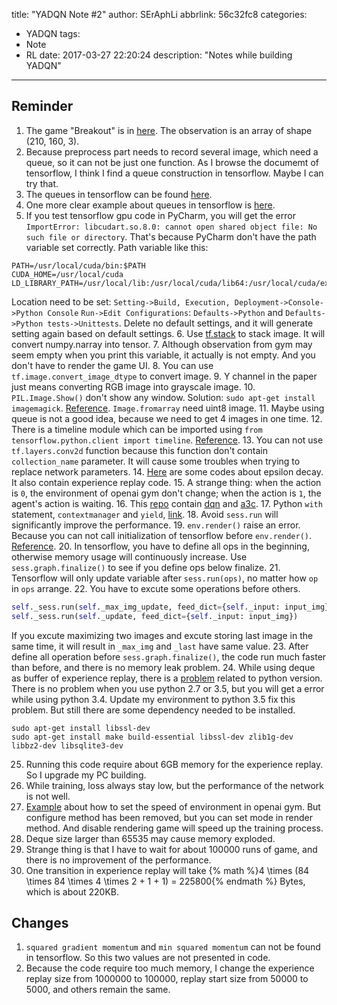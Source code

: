 title: "YADQN Note #2"
author: SErAphLi
abbrlink: 56c32fc8
categories:
  - YADQN
tags:
  - Note
  - RL
date: 2017-03-27 22:20:24
description: "Notes while building YADQN"
---

## Reminder

1. The game "Breakout" is in [here][1]. The observation is an array of shape (210, 160, 3).
2. Because preprocess part needs to record several image, which need a queue, so it can not be just one function. As I browse the documemt of tensorflow, I think I find a queue construction in tensorflow. Maybe I can try that.
3. The queues in tensorflow can be found [here][2].
4. One more clear example about queues in tensorflow is [here][3].
5. If you test tensorflow gpu code in PyCharm, you will get the error `ImportError: libcudart.so.8.0: cannot open shared object file: No such file or directory`. That's because PyCharm don't have the path variable set correctly. Path variable like this:
  ```
  PATH=/usr/local/cuda/bin:$PATH
  CUDA_HOME=/usr/local/cuda
  LD_LIBRARY_PATH=/usr/local/lib:/usr/local/cuda/lib64:/usr/local/cuda/extras/CUPTI/lib64:$LD_LIBRARY_PATH
  ```
  Location need to be set:
  `Setting->Build, Execution, Deployment->Console->Python Console`
  `Run->Edit Configurations`: `Defaults->Python` and `Defaults->Python tests->Unittests`. Delete no default settings, and it will generate setting again based on default settings.
6. Use [tf.stack][4] to stack image. It will convert numpy.narray into tensor.
7. Although observation from gym may seem empty when you print this variable, it actually is not empty. And you don't have to render the game UI.
8. You can use `tf.image.convert_image_dtype` to convert image.
9. Y channel in the paper just means converting RGB image into grayscale image.
10. `PIL.Image.Show()` don't show any window. Solution: `sudo apt-get install imagemagick`. [Reference][5]. `Image.fromarray` need uint8 image.
11. Maybe using queue is not a good idea, because we need to get 4 images in one time.
12. There is a timeline module which can be imported using `from tensorflow.python.client import timeline`. [Reference][6].
13. You can not use `tf.layers.conv2d` function because this function don't contain `collection_name` parameter. It will cause some troubles when trying to replace network parameters.
14. [Here][7] are some codes about epsilon decay. It also contain experience replay code.
15. A strange thing: when the action is `0`, the environment of openai gym don't change; when the action is `1`, the agent's action is waiting.
16. This [repo][8] contain [dqn][9] and [a3c][10].
17. Python `with` statement, `contextmanager` and `yield`, [link][11].
18. Avoid `sess.run` will significantly improve the performance.
19. `env.render()` raise an error. Because you can not call initialization of tensorflow before `env.render()`. [Reference][12].
20. In tensorflow, you have to define all ops in the beginning, otherwise memory usage will continuously increase. Use `sess.graph.finalize()` to see if you define ops below finalize.
21. Tensorflow will only update variable after `sess.run(ops)`, no matter how `op` in `ops` arrange.
22. You have to excute some operations before others.
  ```python
  self._sess.run(self._max_img_update, feed_dict={self._input: input_img})
  self._sess.run(self._update, feed_dict={self._input: input_img})
  ```
  If you excute maximizing two images and excute storing last image in the same time, it will result in `_max_img` and `_last` have same value.
23. After define all operation before `sess.graph.finalize()`, the code run much faster than before, and there is no memory leak problem.
24. While using deque as buffer of experience replay, there is a [problem][13] related to python version. There is no problem when you use python 2.7 or 3.5, but you will get a error while using python 3.4. Update my environment to python 3.5 fix this problem. But still there are some dependency needed to be installed.
  ```
  sudo apt-get install libssl-dev
  sudo apt-get install make build-essential libssl-dev zlib1g-dev libbz2-dev libsqlite3-dev
  ```
25. Running this code require about 6GB memory for the experience replay. So I upgrade my PC building.
26. While training, loss always stay low, but the performance of the network is not well.
27. [Example][14] about how to set the speed of environment in openai gym. But configure method has been removed, but you can set mode in render method. And disable rendering game will speed up the training process.
28. Deque size larger than 65535 may cause memory exploded.
29. Strange thing is that I have to wait for about 100000 runs of game, and there is no improvement of the performance.
30. One transition in experience replay will take {% math %}4 \times (84 \times 84 \times 4 \times 2 + 1 + 1) = 225800{% endmath %} Bytes, which is about 220KB.

## Changes

1. `squared gradient momentum` and `min squared momentum` can not be found in tensorflow. So this two values are not presented in code.
2. Because the code require too much memory, I change the experience replay size from 1000000 to 100000, replay start size from 50000 to 5000, and others remain the same.

[1]: https://gym.openai.com/envs/Breakout-v0
[2]: https://www.tensorflow.org/programmers_guide/threading_and_queues
[3]: http://www.voidcn.com/blog/lujiandong1/article/p-6325966.html
[4]: https://www.tensorflow.org/api_docs/python/tf/stack
[5]: http://stackoverflow.com/questions/16279441/image-show-wont-display-the-picture
[6]: http://www.cnblogs.com/xuchenCN/p/5888646.html
[7]: http://web.stanford.edu/class/cs20si/lectures/slides_14.pdf
[8]: https://github.com/ppwwyyxx/tensorpack
[9]: https://github.com/ppwwyyxx/tensorpack/tree/master/examples/DeepQNetwork
[10]: https://github.com/ppwwyyxx/tensorpack/tree/master/examples/A3C-Gym
[11]: http://preshing.com/20110920/the-python-with-statement-by-example/
[12]: https://github.com/openai/gym/issues/418
[13]: http://stackoverflow.com/questions/40181284/how-to-get-random-sample-from-deque-in-python-3
[14]: https://github.com/openai/gym/issues/185
